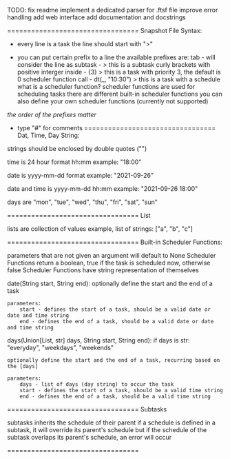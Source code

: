 TODO:
fix readme
implement a dedicated parser for .ftsf file
improve error handling
add web interface
add documentation and docstrings

=================================
Snapshot File Syntax:

- every line is a task
the line should start with ">"

- you can put certain prefix to a line
the available prefixes are:
tab - will consider the line as subtask      - 	> this is a subtask
curly brackets with positive interger inside - {3} > this is a task with priority 3, the default is 0
scheduler function call                      - dt(_, "10:30") > this is a task with a schedule
	what is a scheduler function?
	scheduler functions are used for scheduling tasks
	there are different built-in scheduler functions
	you can also define your own scheduler functions (currently not supported)

*the order of the prefixes matter*

- type "#" for comments
=================================
Dat, Time, Day String:

strings should be enclosed by double quotes ("")

time is 24 hour format
hh:mm
example: "18:00"

date is yyyy-mm-dd format
example: "2021-09-26"

date and time is yyyy-mm-dd hh:mm
example: "2021-09-26 18:00"

days are "mon", "tue", "wed", "thu", "fri", "sat", "sun"

=================================
List

lists are collection of values
example, list of strings: ["a", "b", "c"]

=================================
Built-in Scheduler Functions:

parameters that are not given an argument will default to None
Scheduler Functions return a boolean, true if the task is scheduled now, otherwise false
Scheduler Functions have string representation of themselves

date(String start, String end):
	optionally define the start and the end of a task
	
	parameters:
		start - defines the start of a task, should be a valid date or date and time string
		end - defines the end of a task, should be a valid date or date and time string

days(Union[List, str] days, String start, String end):
	if days is str:
		"everyday", "weekdays", "weekends"
	
	optionally define the start and the end of a task, recurring based on the [days]
	
	parameters:
		days - list of days (day string) to occur the task
		start - defines the start of a task, should be a valid time string
		end - defines the end of a task, should be a valid time string
=================================
Subtasks

subtasks inherits the schedule of their parent
if a schedule is defined in a subtask, it will override its parent's schedule
but if the schedule of the subtask overlaps its parent's schedule, an error will occur

=================================
